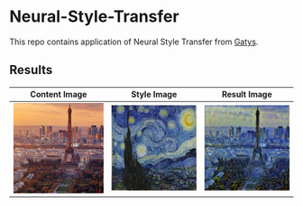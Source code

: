 # Neural-Style-Transfer

This repo contains application of Neural Style Transfer from [Gatys](https://arxiv.org/pdf/1508.06576).

## Results

|Content Image|Style Image|Result Image|
|---|---|---|
|![Content Image](./Content/eiffel.jpg)|![Style Image](./Styles/starry_night.jpg)|![Result Image](Output/eiffel_starry.jpg)|
